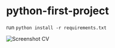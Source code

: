 # python-first-project

run `python install -r requirements.txt`

![Screenshot CV](https://user-images.githubusercontent.com/115045576/214439952-467bb2a0-3f65-45ff-b4ac-62c7577064f3.png)
